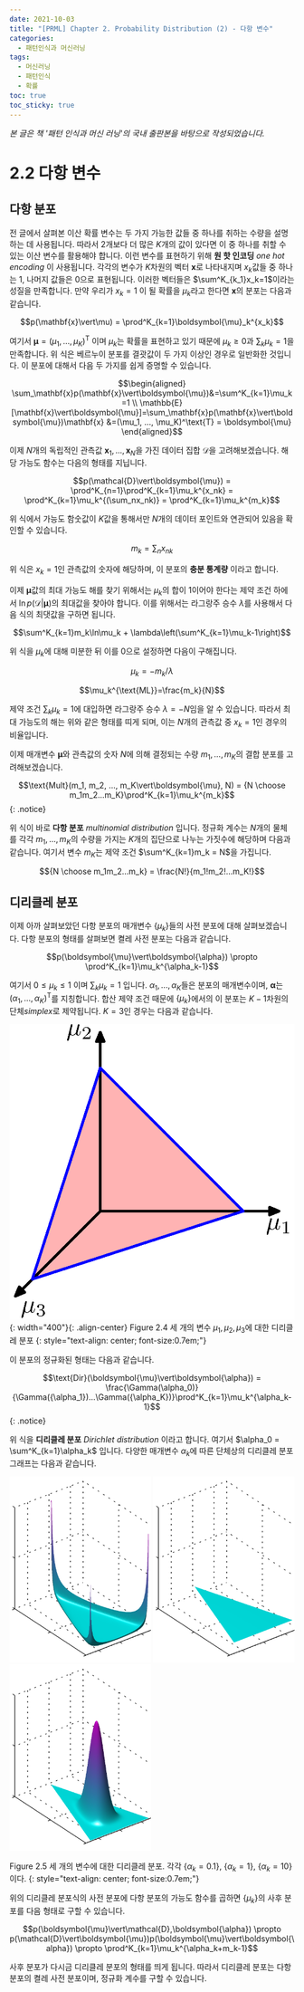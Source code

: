 ```yaml
---
date: 2021-10-03
title: "[PRML] Chapter 2. Probability Distribution (2) - 다항 변수"
categories: 
  - 패턴인식과 머신러닝
tags: 
  - 머신러닝
  - 패턴인식
  - 확률
toc: true  
toc_sticky: true 
---
```

*본 글은 책 '패턴 인식과 머신 러닝'의 국내 출판본을 바탕으로 작성되었습니다.*

# 2.2 다항 변수

## 다항 분포

전 글에서 살펴본 이산 확률 변수는 두 가지 가능한 값들 중 하나를 취하는 수량을 설명하는 데 사용됩니다. 따라서 2개보다 더 많은 $K$개의 값이 있다면 이 중 하나를 취할 수 있는 이산 변수를 활용해야 합니다. 이런 변수를 표현하기 위해 **원 핫 인코딩** *one hot encoding* 이 사용됩니다. 각각의 변수가 $K$차원의 벡터 $\mathbf{x}$로 나타내지며 $x_k$값들 중 하나는 1, 나머지 값들은 0으로 표현됩니다. 이러한 벡터들은 $\sum^K_{k_1}x_k=1$이라는 성질을 만족합니다. 만약 우리가 $x_k = 1$ 이 될 확률을 $\mu_k$라고 한다면 $\mathbf{x}$의 분포는 다음과 같습니다.

$$p(\mathbf{x}\vert\mu) = \prod^K_{k=1}\boldsymbol{\mu}_k^{x_k}$$

여기서 $\boldsymbol{\mu} = (\mu_1, ..., \mu_K)^\text{T}$ 이며 $\mu_k$는 확률을 표현하고 있기 때문에 $\mu_k \geq 0$과 $\sum_k\mu_k = 1$을 만족합니다. 위 식은 베르누이 분포를 결괏값이 두 가지 이상인 경우로 일반화한 것입니다. 이 분포에 대해서 다음 두 가지를 쉽게 증명할 수 있습니다.

$$\begin{aligned}
\sum_\mathbf{x}p(\mathbf{x}\vert\boldsymbol{\mu})&=\sum^K_{k=1}\mu_k=1 \\
\mathbb{E}[\mathbf{x}\vert\boldsymbol{\mu}]=\sum_\mathbf{x}p(\mathbf{x}\vert\boldsymbol{\mu})\mathbf{x} &=(\mu_1, ..., \mu_K)^\text{T} = \boldsymbol{\mu}
\end{aligned}$$

이제 $N$개의 독립적인 관측값 $\mathbf{x}_1, ..., \mathbf{x}_N$을 가진 데이터 집합 $\mathcal{D}$을 고려해보겠습니다. 해당 가능도 함수는 다음의 형태를 지닙니다.

$$p(\mathcal{D}\vert\boldsymbol{\mu}) = \prod^K_{n=1}\prod^K_{k=1}\mu_k^{x_nk} = \prod^K_{k=1}\mu_k^{(\sum_nx_nk)} = \prod^K_{k=1}\mu_k^{m_k}$$

위 식에서 가능도 함숫값이 $K$값을 통해서만 $N$개의 데이터 포인트와 연관되어 있음을 확인할 수 있습니다.

$$m_k = \sum_nx_{nk}$$

위 식은 $x_k=1$인 관측값의 숫자에 해당하며, 이 분포의 **충분 통계량** 이라고 합니다.

이제 $\boldsymbol{\mu}$값의 최대 가능도 해를 찾기 위해서는 $\mu_k$의 합이 1이어야 한다는 제약 조건 하에서 $\ln p(\mathcal{D}\vert\boldsymbol{\mu})$의 최대값을 찾아야 합니다. 이를 위해서는 라그랑주 승수 $\lambda$를 사용해서 다음 식의 최댓값을 구하면 됩니다.

$$\sum^K_{k=1}m_k\ln\mu_k + \lambda\left(\sum^K_{k=1}\mu_k-1\right)$$

위 식을 $\mu_k$에 대해 미분한 뒤 이를 0으로 설정하면 다음이 구해집니다.

$$\mu_k = -m_k/\lambda$$ 

$$\mu_k^{\text{ML}}=\frac{m_k}{N}$$

제약 조건 $\sum_k\mu_k=1$에 대입하면 라그랑주 승수 $\lambda = -N$임을 알 수 있습니다. 따라서 최대 가능도의 해는 위와 같은 형태를 띠게 되며, 이는 $N$개의 관측값 중 $x_k=1$인 경우의 비율입니다.

이제 매개변수 $\boldsymbol{\mu}$와 관측값의 숫자 $N$에 의해 결정되는 수량 $m_1, ..., m_K$의 결합 분포를 고려해보겠습니다. 

$$\text{Mult}(m_1, m_2, ..., m_K\vert\boldsymbol{\mu}, N) = {N \choose m_1m_2...m_K}\prod^K_{k=1}\mu_k^{m_k}$$ {: .notice}

위 식이 바로 **다항 분포** *multinomial distribution* 입니다. 정규화 계수는 $N$개의 물체를 각각 $m_1, ..., m_K$의 수량을 가지는 $K$개의 집단으로 나누는 가짓수에 해당하며 다음과 같습니다. 여기서 변수 $m_K$는 제약 조건 $\sum^K_{k=1}m_k = N$을 가집니다.

$${N \choose m_1m_2...m_k} = \frac{N!}{m_1!m_2!...m_K!}$$


## 디리클레 분포

이제 아까 살펴보았던 다항 분포의 매개변수 $\{\mu_k\}$들의 사전 분포에 대해 살펴보겠습니다. 다항 분포의 형태를 살펴보면 켤레 사전 분포는 다음과 같습니다.

$$p(\boldsymbol{\mu}\vert\boldsymbol{\alpha}) \propto \prod^K_{k=1}\mu_k^{\alpha_k-1}$$

여기서 ${0 \leq \mu_k \leq 1}$ 이며 $\sum_k\mu_k = 1$ 입니다. $\alpha_1, ..., \alpha_K$들은 분포의 매개변수이며, $\boldsymbol{\alpha}$는 $(\alpha_1, ..., \alpha_K)^\text{T}$를 지칭합니다. 합산 제약 조건 때문에 $\{\mu_k\}$에서의 이 분포는 $K - 1$차원의 단체*simplex*로 제약됩니다. $K=3$인 경우는 다음과 같습니다.

![image](/assets/images/ml/Figure2.4.png){: width="400"}{: .align-center} 
Figure 2.4 세 개의 변수 $\mu_1, \mu_2, \mu_3$에 대한 디리클레 분포
{: style="text-align: center; font-size:0.7em;"}

이 분포의 정규화된 형태는 다음과 같습니다.

$$\text{Dir}(\boldsymbol{\mu}\vert\boldsymbol{\alpha}) = \frac{\Gamma(\alpha_0)}{\Gamma({\alpha_1})...\Gamma({\alpha_K})}\prod^K_{k=1}\mu_k^{\alpha_k-1}$${: .notice}

위 식을 **디리클레 분포** *Dirichlet distribution* 이라고 합니다. 여기서 $\alpha_0 = \sum^K_{k=1}\alpha_k$ 입니다.  다양한 매개변수 $\alpha_k$에 따른 단체상의 디리클레 분포 그래프는 다음과 같습니다.

<div>
 <img src="/assets/images/ml/Figure2.5a.png" width="250" alt=""  /> 
 <img src="/assets/images/ml/Figure2.5b.png" width="250" alt=""  />
 <img src="/assets/images/ml/Figure2.5c.png" width="250" alt="" />
</div>

Figure 2.5 세 개의 변수에 대한 디리클레 분포. 각각 $\{ \alpha_k = 0.1 \}$, $\{ \alpha_k = 1 \}$, $\{ \alpha_k = 10 \}$ 이다.
{: style="text-align: center; font-size:0.7em;"}

위의 디리클레 분포식의 사전 분포에 다항 분포의 가능도 함수를 곱하면 $\{ \mu_k \}$의 사후 분포를 다음 형태로 구할 수 있습니다.

$$p(\boldsymbol{\mu}\vert\mathcal{D},\boldsymbol{\alpha}) \propto p(\mathcal{D}\vert\boldsymbol{\mu})p(\boldsymbol{\mu}\vert\boldsymbol{\alpha}) \propto \prod^K_{k=1}\mu_k^{\alpha_k+m_k-1}$$

사후 분포가 다시금 디리클레 분포의 형태를 띄게 됩니다. 따라서 디리클레 분포는 다항 분포의 켤레 사전 분포이며, 정규화 계수를 구할 수 있습니다.






